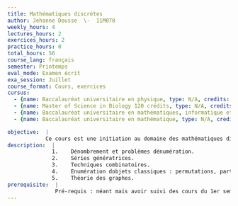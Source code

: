 ```yaml
---
title: Mathématiques discrètes
author: Jehanne Dousse  \-  11M070
weekly_hours: 4
lectures_hours: 2
exercices_hours: 2
practice_hours: 0
total_hours: 56
course_lang: français
semester: Printemps
eval_mode: Examen écrit
exa_session: Juillet
course_format: Cours, exercices
cursus:
  - {name: Baccalauréat universitaire en physique, type: N/A, credits: 6}
  - {name: Master of Science in Biology 120 crédits, type: N/A, credits: 6}
  - {name: Baccalauréat universitaire en mathématiques, informatique et sciences numériques, type: N/A, credits: 4}
  - {name: Baccalauréat universitaire en mathématique, type: N/A, credits: 6}

objective:  |
            Ce cours est une initiation au domaine des mathématiques discrètes. Il a pour but de familiariser les étudiants avec les techniques basiques de dénombrement et dénumération, et de les mettre en pratique sur des objets classiques de la combinatoire.
description:  |
              1.	Dénombrement et problèmes dénumération.
              2.	Séries génératrices.
              3.	Techniques combinatoires.
              4.	Enumération dobjets classiques : permutations, partitions, 					arbres.
              5.	Théorie des graphes.
prerequisite:  |
               Pré-requis : néant mais avoir suivi des cours du 1er semestre est un atout
---
```

